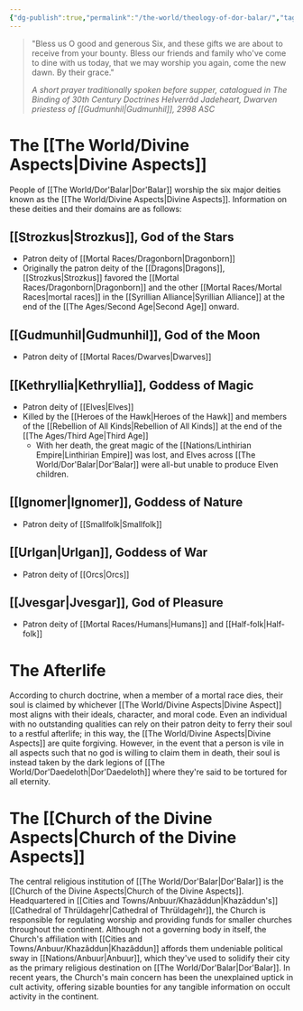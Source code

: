 ```yaml
---
{"dg-publish":true,"permalink":"/the-world/theology-of-dor-balar/","tags":["gardenEntry"]}
---
```


> "Bless us O good and generous Six, and these gifts we are about to receive from your bounty. Bless our friends and family who've come to dine with us today, that we may worship you again, come the new dawn. By their grace."
> 
> *A short prayer traditionally spoken before supper, catalogued in The Binding of 30th Century Doctrines*
> *Helverrâd Jadeheart, Dwarven priestess of [[Gudmunhil\|Gudmunhil]], 2998 ASC*

# The [[The World/Divine Aspects\|Divine Aspects]]

People of [[The World/Dor'Balar\|Dor'Balar]] worship the six major deities known as the [[The World/Divine Aspects\|Divine Aspects]]. Information on these deities and their domains are as follows:
## [[Strozkus\|Strozkus]], God of the Stars

- Patron deity of [[Mortal Races/Dragonborn\|Dragonborn]]
- Originally the patron deity of the [[Dragons\|Dragons]], [[Strozkus\|Strozkus]] favored the [[Mortal Races/Dragonborn\|Dragonborn]] and the other [[Mortal Races/Mortal Races\|mortal races]] in the [[Syrillian Alliance\|Syrillian Alliance]] at the end of the [[The Ages/Second Age\|Second Age]] onward.
## [[Gudmunhil\|Gudmunhil]], God of the Moon

- Patron deity of [[Mortal Races/Dwarves\|Dwarves]]
## [[Kethryllia\|Kethryllia]], Goddess of Magic

- Patron deity of [[Elves\|Elves]]
- Killed by the [[Heroes of the Hawk\|Heroes of the Hawk]] and members of the [[Rebellion of All Kinds\|Rebellion of All Kinds]] at the end of the [[The Ages/Third Age\|Third Age]]
	- With her death, the great magic of the [[Nations/Linthirian Empire\|Linthirian Empire]] was lost, and Elves across [[The World/Dor'Balar\|Dor'Balar]] were all-but unable to produce Elven children. 
## [[Ignomer\|Ignomer]], Goddess of Nature

- Patron deity of [[Smallfolk\|Smallfolk]]
## [[Urlgan\|Urlgan]], Goddess of War

- Patron deity of [[Orcs\|Orcs]]
## [[Jvesgar\|Jvesgar]], God of Pleasure

- Patron deity of [[Mortal Races/Humans\|Humans]] and [[Half-folk\|Half-folk]]

# The Afterlife

According to church doctrine, when a member of a mortal race dies, their soul is claimed by whichever [[The World/Divine Aspects\|Divine Aspect]] most aligns with their ideals, character, and moral code. Even an individual with no outstanding qualities can rely on their patron deity to ferry their soul to a restful afterlife; in this way, the [[The World/Divine Aspects\|Divine Aspects]] are quite forgiving. However, in the event that a person is vile in all aspects such that no god is willing to claim them in death, their soul is instead taken by the dark legions of [[The World/Dor'Daedeloth\|Dor'Daedeloth]] where they're said to be tortured for all eternity. 
# The [[Church of the Divine Aspects\|Church of the Divine Aspects]]

The central religious institution of [[The World/Dor'Balar\|Dor'Balar]] is the [[Church of the Divine Aspects\|Church of the Divine Aspects]]. Headquartered in [[Cities and Towns/Anbuur/Khazâddun\|Khazâddun's]] [[Cathedral of Thrüldagehr\|Cathedral of Thrüldagehr]], the Church is responsible for regulating worship and providing funds for smaller churches throughout the continent. Although not a governing body in itself, the Church's affiliation with [[Cities and Towns/Anbuur/Khazâddun\|Khazâddun]] affords them undeniable political sway in [[Nations/Anbuur\|Anbuur]], which they've used to solidify their city as the primary religious destination on [[The World/Dor'Balar\|Dor'Balar]]. In recent years, the Church's main concern has been the unexplained uptick in cult activity, offering sizable bounties for any tangible information on occult activity in the continent. 